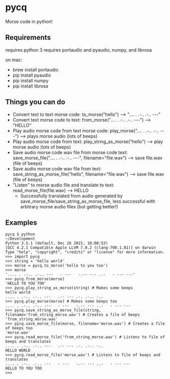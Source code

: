 pycq
=====

Morse code in python!

Requirements
--------------

requires python 3
requires portaudio and pyaudio, numpy, and librosa

on mac:
- brew install portaudio
- pip install pyaudio
- pip install numpy
- pip install librosa

Things you can do
-----------------
- Convert text to text morse code: to_morse("hello") -->  ".... . .-.. .-.. ---"
- Convert text morse code to text: from_morse(".... . .-.. .-.. ---") --> "HELLO"
- Play audio morse code from text morse code: play_morse(".... . .-.. .-.. ---") --> plays morse audio (lots of beeps)
- Play audio morse code from text: play_string_as_morse("hello") --> play morse audio (lots of beeps)
- Save audio morse code wav file from morse code text: save_morse_file(".... . .-.. .-.. ---", filename="file.wav") --> save file.wav (file of beeps)
- Save audio morse code wav file from text: save_string_as_morse_file("hello", filename="file.wav") --> save file.wav (file of beeps)
- "Listen" to morse audio file and translate to text: read_morse_file(file.wav) --> HELLO
	- Successfully translated from audio generated by save_morse_file/save_string_as_morse_file, less successful with arbitrary morse audio files (but getting better!) 

Examples
---------

```
pycq $ python                                                                                                                                                                               ~/Development
Python 3.5.1 (default, Dec 26 2015, 18:08:53) 
[GCC 4.2.1 Compatible Apple LLVM 7.0.2 (clang-700.1.81)] on darwin
Type "help", "copyright", "credits" or "license" for more information.
>>> import pycq
>>> string = 'hello world'
>>> morse = pycq.to_morse('hello to you too')
>>> morse
'.... . .-.. .-.. ---   - ---   -.-- --- ..-   - --- ---'
>>> pycq.from_morse(morse)
'HELLO TO YOU TOO'
>>> pycq.play_string_as_morse(string) # Makes some beeps
hello world
.... . .-.. .-.. ---   .-- --- .-. .-.. -..
>>> pycq.play_morse(morse) # Makes some beeps too
.... . .-.. .-.. ---   - ---   -.-- --- ..-   - --- ---
>>> pycq.save_string_as_morse_file(string, filename='from_string_morse.wav') # Creates a file of beeps
'from_string_morse.wav'
>>> pycq.save_morse_file(morse, filename='morse.wav') # Creates a file of beeps too
'morse.wav'
>>> pycq.read_morse_file('from_string_morse.wav') # Listens to file of beeps and translates
.... . .-.. .-.. ---   .-- --- .-. .-.. -..
HELLO WORLD
>>> pycq.read_morse_file('morse.wav') # Listens to file of beeps and translates
.... . .-.. .-.. ---   - ---   -.-- --- ..-   - --- ---
HELLO TO YOU TOO
>>> 
```
